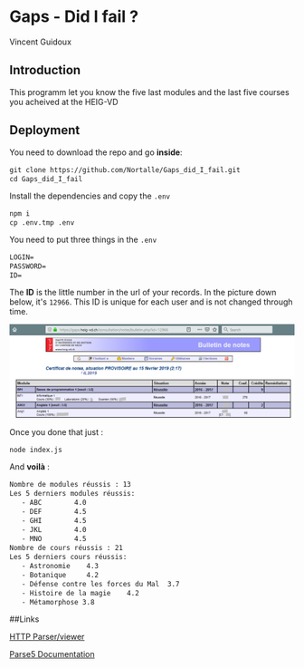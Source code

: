 # Gaps - Did I fail ?

Vincent Guidoux

## Introduction

This programm let you know the five last modules and the last five courses you acheived at the HEIG-VD

## Deployment

You need to download the repo and go **inside**:

```
git clone https://github.com/Nortalle/Gaps_did_I_fail.git
cd Gaps_did_I_fail
```

Install the dependencies and copy the `.env`

```
npm i
cp .env.tmp .env
```

You need to put three things in the `.env`

```
LOGIN=
PASSWORD=
ID=
```

The **ID** is the little number in the url of your records. In the picture down below, it's `12966`. This ID is unique for each user and is not changed through time.

![ID](./pictures/ID.PNG)

Once you done that just :

```
node index.js
```

And **voilà** :

```
Nombre de modules réussis : 13
Les 5 derniers modules réussis:
   - ABC        4.0
   - DEF        4.5
   - GHI        4.5
   - JKL        4.0
   - MNO        4.5
Nombre de cours réussis : 21
Les 5 derniers cours réussis:
   - Astronomie    4.3
   - Botanique     4.2
   - Défense contre les forces du Mal  3.7
   - Histoire de la magie    4.2
   - Métamorphose 3.8
```

##Links

[HTTP Parser/viewer](https://astexplorer.net/#/)

[Parse5 Documentation](https://github.com/inikulin/parse5/blob/master/packages/parse5/docs/index.md)

